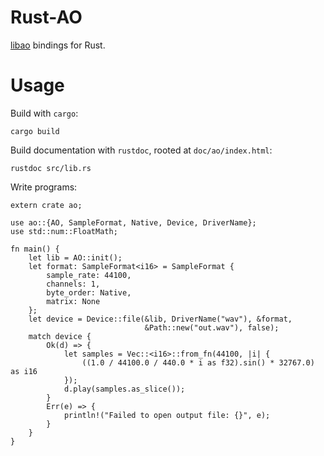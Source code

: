 # Rust-AO
[libao] bindings for Rust.

[libao]: https://www.xiph.org/ao/

# Usage

Build with `cargo`:

    cargo build

Build documentation with `rustdoc`, rooted at `doc/ao/index.html`:

    rustdoc src/lib.rs

Write programs:

    extern crate ao;

    use ao::{AO, SampleFormat, Native, Device, DriverName};
    use std::num::FloatMath;

    fn main() {
        let lib = AO::init();
        let format: SampleFormat<i16> = SampleFormat {
            sample_rate: 44100,
            channels: 1,
            byte_order: Native,
            matrix: None
        };
        let device = Device::file(&lib, DriverName("wav"), &format,
                                  &Path::new("out.wav"), false);
        match device {
            Ok(d) => {
                let samples = Vec::<i16>::from_fn(44100, |i| {
                    ((1.0 / 44100.0 / 440.0 * i as f32).sin() * 32767.0) as i16
                });
                d.play(samples.as_slice());
            }
            Err(e) => {
                println!("Failed to open output file: {}", e);
            }
        }
    }

